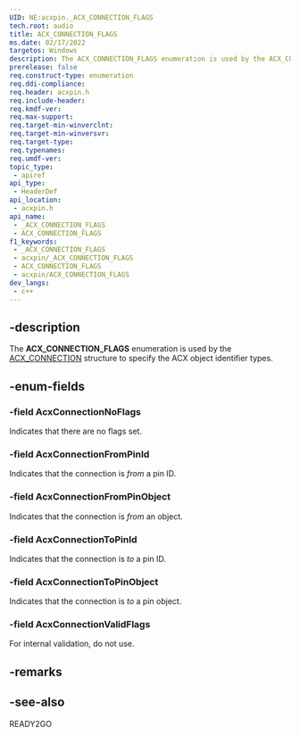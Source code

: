 ```yaml
---
UID: NE:acxpin._ACX_CONNECTION_FLAGS
tech.root: audio
title: ACX_CONNECTION_FLAGS
ms.date: 02/17/2022
targetos: Windows
description: The ACX_CONNECTION_FLAGS enumeration is used by the ACX_CONNECTION structure to specify the ACX object identifier types.
prerelease: false
req.construct-type: enumeration
req.ddi-compliance: 
req.header: acxpin.h
req.include-header: 
req.kmdf-ver: 
req.max-support: 
req.target-min-winverclnt: 
req.target-min-winversvr: 
req.target-type: 
req.typenames: 
req.umdf-ver: 
topic_type:
 - apiref
api_type:
 - HeaderDef
api_location:
 - acxpin.h
api_name:
 - _ACX_CONNECTION_FLAGS
 - ACX_CONNECTION_FLAGS
f1_keywords:
 - _ACX_CONNECTION_FLAGS
 - acxpin/_ACX_CONNECTION_FLAGS
 - ACX_CONNECTION_FLAGS
 - acxpin/ACX_CONNECTION_FLAGS
dev_langs:
 - c++
---
```


## -description

The **ACX_CONNECTION_FLAGS** enumeration is used by the [ACX_CONNECTION](ns-acxpin-acx_connection.md) structure to specify the ACX object identifier types.

## -enum-fields

### -field AcxConnectionNoFlags

Indicates that there are no flags set.

### -field AcxConnectionFromPinId

Indicates that the connection is *from* a pin ID.

### -field AcxConnectionFromPinObject

Indicates that the connection is *from* an object.

### -field AcxConnectionToPinId

Indicates that the connection is *to* a pin ID.

### -field AcxConnectionToPinObject

Indicates that the connection is *to* a pin object.

### -field AcxConnectionValidFlags

For internal validation, do not use.

## -remarks

## -see-also

READY2GO
